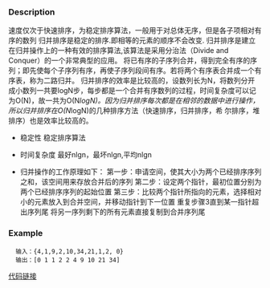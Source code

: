 ### Description
  速度仅次于快速排序，为稳定排序算法，一般用于对总体无序，但是各子项相对有序的数列
  归并排序是稳定的排序.即相等的元素的顺序不会改变.
  归并排序是建立在归并操作上的一种有效的排序算法,该算法是采用分治法（Divide and Conquer）的一个非常典型的应用。
  将已有序的子序列合并，得到完全有序的序列；即先使每个子序列有序，再使子序列段间有序。若将两个有序表合并成一个有序表，称为二路归并。
  归并排序的效率是比较高的，设数列长为N，将数列分开成小数列一共要logN步，每步都是一个合并有序数列的过程，时间复杂度可以记为O(N)，故一共为O(N*logN)。因为归并排序每次都是在相邻的数据中进行操作，所以归并排序在O(N*logN)的几种排序方法（快速排序，归并排序，希
尔排序，堆排序）也是效率比较高的。

* 稳定性
  稳定排序算法
  
* 时间复杂度
  最好nlgn，最坏nlgn,平均nlgn

  
  
* 归并操作的工作原理如下：
  第一步：申请空间，使其大小为两个已经排序序列之和，该空间用来存放合并后的序列
  第二步：设定两个指针，最初位置分别为两个已经排序序列的起始位置
  第三步：比较两个指针所指向的元素，选择相对小的元素放入到合并空间，并移动指针到下一位置
  重复步骤3直到某一指针超出序列尾
  将另一序列剩下的所有元素直接复制到合并序列尾


### Example
      输入：{4,1,9,2,10,34,21,1,2, 0}
      输出：[0 1 1 2 2 4 9 10 21 34]


[代码链接](https://github.com/KenmyZhang/InterviewQuestionsAndAnswer/blob/master/answers/SelectionSort.go)
